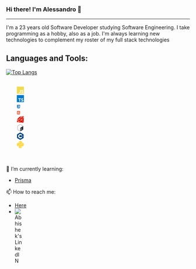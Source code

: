 ### Hi there! I'm Alessandro 👋
---

I'm a 23 years old Software Developer studying Software 
Engineering. I take programming as a hobby, also as a job. I'm always learning new technologies to complement my roster of my full stack technologies


## **Languages and Tools:**
[![Top Langs](https://github-readme-stats.vercel.app/api/top-langs/?username=alessandro54&layout=compact)](https://github.com/alessandro54/github-readme-stats)

<code>
    <img height="20" src="https://raw.githubusercontent.com/devicons/devicon/master/icons/javascript/javascript-plain.svg" title="Javascript">
    <img height="20" src="https://raw.githubusercontent.com/devicons/devicon/master/icons/typescript/typescript-plain.svg" title="Typescript">
    <img height="10" src="https://raw.githubusercontent.com/devicons/devicon/master/icons/css3/css3-plain.svg" title="CSS">
    <img height="10" src="https://raw.githubusercontent.com/devicons/devicon/master/icons/html5/html5-plain.svg" title="HTML">
    <img height="20" src="https://raw.githubusercontent.com/devicons/devicon/master/icons/ruby/ruby-plain.svg" title="Ruby">
    <img height="20" src="https://raw.githubusercontent.com/devicons/devicon/master/icons/bash/bash-plain.svg" title="Bash">
    <img height="20" src="https://raw.githubusercontent.com/devicons/devicon/master/icons/cplusplus/cplusplus-plain.svg" title="C++">
    <img height="20" src="https://raw.githubusercontent.com/devicons/devicon/master/icons/python/python-plain.svg" title="Python">
</code>

<code><img height="20" src=""></code>

🌱 I’m currently learning: 

* [Prisma](https://www.prisma.io/)

📫 How to reach me: 
<!-- 
📝 [Resume]()
-->

* [Here](https://www.alessandro.top)
* <a href="https://www.linkedin.com/in/alessandrochumpitaz/">
  <img align="left" alt="Abhishek's LinkedIN" width="22px" src="https://raw.githubusercontent.com/peterthehan/peterthehan/master/assets/linkedin.svg" />
</a>


<!--
**alessandro54/alessandro54** is a ✨ _special_ ✨ repository because its `README.md` (this file) appears on your GitHub profile.

Here are some ideas to get you started:

- 🔭 I’m currently working on ...
- 🌱 I’m currently learning ...
- 👯 I’m looking to collaborate on ...
- 🤔 I’m looking for help with ...
- 💬 Ask me about ...
- 😄 Pronouns: ...
- ⚡ Fun fact: ...
-->
